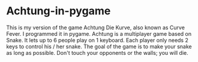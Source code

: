 # Achtung-in-pygame


This is my version of the game Achtung Die Kurve, also known as Curve Fever. I programmed it in pygame. Achtung is a multiplayer game based on Snake. It lets up to 6 people play on 1 keyboard. Each player only needs 2 keys to control his / her snake. The goal of the game is to make your snake as long as possible. Don't touch your opponents or the walls; you will die. 
